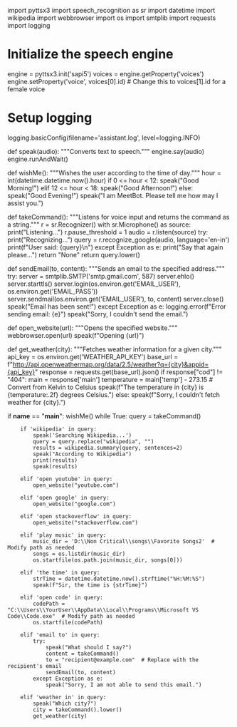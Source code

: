 import pyttsx3
import speech_recognition as sr
import datetime
import wikipedia
import webbrowser
import os
import smtplib
import requests
import logging

# Initialize the speech engine
engine = pyttsx3.init('sapi5')
voices = engine.getProperty('voices')
engine.setProperty('voice', voices[0].id)  # Change this to voices[1].id for a female voice

# Setup logging
logging.basicConfig(filename='assistant.log', level=logging.INFO)

def speak(audio):
    """Converts text to speech."""
    engine.say(audio)
    engine.runAndWait()

def wishMe():
    """Wishes the user according to the time of day."""
    hour = int(datetime.datetime.now().hour)
    if 0 <= hour < 12:
        speak("Good Morning!")
    elif 12 <= hour < 18:
        speak("Good Afternoon!")
    else:
        speak("Good Evening!")
    speak("I am MeetBot. Please tell me how may I assist you.")

def takeCommand():
    """Listens for voice input and returns the command as a string."""
    r = sr.Recognizer()
    with sr.Microphone() as source:
        print("Listening...")
        r.pause_threshold = 1
        audio = r.listen(source)
    try:
        print("Recognizing...")
        query = r.recognize_google(audio, language='en-in')
        print(f"User said: {query}\n")
    except Exception as e:
        print("Say that again please...")
        return "None"
    return query.lower()

def sendEmail(to, content):
    """Sends an email to the specified address."""
    try:
        server = smtplib.SMTP('smtp.gmail.com', 587)
        server.ehlo()
        server.starttls()
        server.login(os.environ.get('EMAIL_USER'), os.environ.get('EMAIL_PASS'))
        server.sendmail(os.environ.get('EMAIL_USER'), to, content)
        server.close()
        speak("Email has been sent!")
    except Exception as e:
        logging.error(f"Error sending email: {e}")
        speak("Sorry, I couldn't send the email.")

def open_website(url):
    """Opens the specified website."""
    webbrowser.open(url)
    speak(f"Opening {url}")

def get_weather(city):
    """Fetches weather information for a given city."""
    api_key = os.environ.get('WEATHER_API_KEY')
    base_url = f"http://api.openweathermap.org/data/2.5/weather?q={city}&appid={api_key}"
    response = requests.get(base_url).json()
    if response["cod"] != "404":
        main = response['main']
        temperature = main['temp'] - 273.15  # Convert from Kelvin to Celsius
        speak(f"The temperature in {city} is {temperature:.2f} degrees Celsius.")
    else:
        speak(f"Sorry, I couldn't fetch weather for {city}.")

if __name__ == "__main__":
    wishMe()
    while True:
        query = takeCommand()

        if 'wikipedia' in query:
            speak('Searching Wikipedia...')
            query = query.replace("wikipedia", "")
            results = wikipedia.summary(query, sentences=2)
            speak("According to Wikipedia")
            print(results)
            speak(results)

        elif 'open youtube' in query:
            open_website("youtube.com")

        elif 'open google' in query:
            open_website("google.com")

        elif 'open stackoverflow' in query:
            open_website("stackoverflow.com")

        elif 'play music' in query:
            music_dir = 'D:\\Non Critical\\songs\\Favorite Songs2'  # Modify path as needed
            songs = os.listdir(music_dir)
            os.startfile(os.path.join(music_dir, songs[0]))

        elif 'the time' in query:
            strTime = datetime.datetime.now().strftime("%H:%M:%S")
            speak(f"Sir, the time is {strTime}")

        elif 'open code' in query:
            codePath = "C:\\Users\\YourUser\\AppData\\Local\\Programs\\Microsoft VS Code\\Code.exe"  # Modify path as needed
            os.startfile(codePath)

        elif 'email to' in query:
            try:
                speak("What should I say?")
                content = takeCommand()
                to = "recipient@example.com"  # Replace with the recipient's email
                sendEmail(to, content)
            except Exception as e:
                speak("Sorry, I am not able to send this email.")

        elif 'weather in' in query:
            speak("Which city?")
            city = takeCommand().lower()
            get_weather(city)
